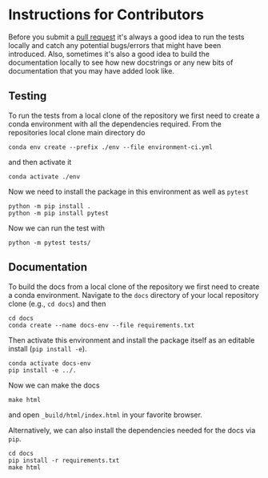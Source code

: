 Instructions for Contributors
=============================

Before you submit a [pull request](https://github.com/COSIMA/regional-mom6/pulls) it's always a
good idea to run the tests locally and catch any potential bugs/errors that might have been
introduced. Also, sometimes it's also a good idea to build the documentation locally to see
how new docstrings or any new bits of documentation that you may have added look like.


## Testing

To run the tests from a local clone of the repository we first need to create a conda
environment with all the dependencies required. From the repositories local clone main
directory do

```{code-block} bash
conda env create --prefix ./env --file environment-ci.yml
```

and then activate it

```{code-block} bash
conda activate ./env
```

Now we need to install the package in this environment as well as `pytest`

```{code-block} bash
python -m pip install .
python -m pip install pytest
```

Now we can run the test with

```{code-block} bash
python -m pytest tests/
```

## Documentation

To build the docs from a local clone of the repository we first need to create a conda
environment. Navigate to the `docs` directory of your local repository clone (e.g., `cd docs`)
and then 

```{code-block} bash
cd docs
conda create --name docs-env --file requirements.txt
```

Then activate this environment and install the package itself as an editable install (`pip install -e`).

```{code-block} bash
conda activate docs-env
pip install -e ../.
```

Now we can make the docs

```{code-block} bash
make html
```

and open `_build/html/index.html` in your favorite browser.

Alternatively, we can also install the dependencies needed for the docs via `pip`.

```{code-block} bash
cd docs
pip install -r requirements.txt
make html
```
